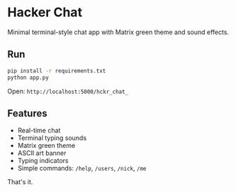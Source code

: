 # Hacker Chat

Minimal terminal-style chat app with Matrix green theme and sound effects.

## Run

```bash
pip install -r requirements.txt
python app.py
```

Open: `http://localhost:5000/hckr_chat_`

## Features

- Real-time chat
- Terminal typing sounds
- Matrix green theme
- ASCII art banner
- Typing indicators
- Simple commands: `/help`, `/users`, `/nick`, `/me`

That's it.